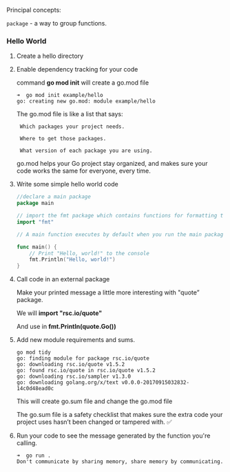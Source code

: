 Principal concepts:

`package` - a way to group functions.

### Hello World

1. Create a hello directory 
2. Enable dependency tracking for your code
    
    command **go mod init** will create a go.mod file
    
    ```
    ➜  go mod init example/hello
    go: creating new go.mod: module example/hello
    ```
    
    The go.mod file is like a list that says:
    
        Which packages your project needs.
    
        Where to get those packages.
        
        What version of each package you are using.

    go.mod helps your Go project stay organized, and makes sure your code works the same for everyone, every time. 

1. Write some simple hello world code
    
    ```go
    //declare a main package
    package main 
    
    // import the fmt package which contains functions for formatting text
    import "fmt" 
    
    // A main function executes by default when you run the main package
    
    func main() {
    	// Print "Hello, world!" to the console
    	fmt.Println("Hello, world!")
    }
    ```
    
2. Call code in an external package 
    
    Make your printed message a little more interesting with "quote” package.
    
    We will **import "rsc.io/quote"**
    
    And use in **fmt.Println(quote.Go())**
    
3. Add new module requirements and sums.
    
    ```
    go mod tidy               
    go: finding module for package rsc.io/quote
    go: downloading rsc.io/quote v1.5.2
    go: found rsc.io/quote in rsc.io/quote v1.5.2
    go: downloading rsc.io/sampler v1.3.0
    go: downloading golang.org/x/text v0.0.0-20170915032832-14c0d48ead0c
    ```
    
    This will create go.sum file and change the go.mod file 
    
    The go.sum file is a safety checklist that makes sure the extra code your project uses hasn’t been changed or tampered with. ✅

1. Run your code to see the message generated by the function you're calling.
    ```
    ➜  go run .                           
    Don't communicate by sharing memory, share memory by communicating.
    ```
